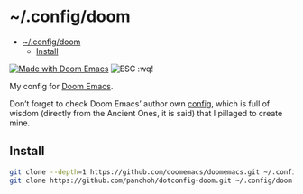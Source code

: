 # ~/.config/doom

<!--toc:start-->
- [~/.config/doom](#configdoom)
  - [Install](#install)
<!--toc:end-->

[![Made with Doom Emacs](https://img.shields.io/badge/Made_with-Doom_Emacs-blueviolet.svg?style=flat-square&logo=GNU%20Emacs&logoColor=white)](https://doomemacs.org)
![ESC :wq!](pics/arrival_meme_vi.jpeg)

My config for [Doom Emacs](https://doomemacs.org).

Don’t forget to check Doom Emacs’ author own
[config](https://github.com/hlissner/.doom.d), which is full of wisdom
(directly from the Ancient Ones, it is said) that I pillaged to create mine.


## Install

```sh
git clone --depth=1 https://github.com/doomemacs/doomemacs.git ~/.config/emacs
git clone https://github.com/panchoh/dotconfig-doom.git ~/.config/doom && doom sync --aot
```
